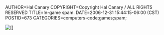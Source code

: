 AUTHOR=Hal Canary
COPYRIGHT=Copyright Hal Canary / ALL RIGHTS RESERVED
TITLE=In-game spam.
DATE=2006-12-31 15:44:15-06:00 (CST)
POSTID=673
CATEGORIES=computers-code;games;spam;

![[]](https://halcanary.org/images/2006-12-31-in-game-spam.png)
